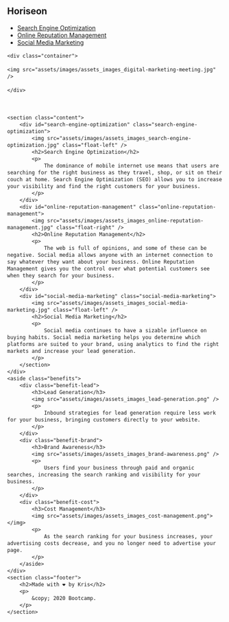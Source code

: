 <!DOCTYPE html>
<html lang="en-us">

<head>
    <meta charset="UTF-8" />
    <link rel="stylesheet" href="Assets/css/index.css">
    <title>Homework</title>
</head>

<body>
    <nav class="header">
        <h1>Hori<span class="seo">seo</span>n</h1>
        <div>
            <ul>
                <li>
                    <a href="#search-engine-optimization">Search Engine Optimization</a>
                </li>
                <li>
                    <a href="#online-reputation-management">Online Reputation Management</a>
                </li>
                <li>
                    <a href="#social-media-marketing">Social Media Marketing</a>
                </li>
            </ul>
        </div>
    </nav>


    
    <div class="container">

    <img src="assets/images/assets_images_digital-marketing-meeting.jpg" />

    </div>
    


    <section class="content">
        <div id="search-engine-optimization" class="search-engine-optimization">
            <img src="assets/images/assets_images_search-engine-optimization.jpg" class="float-left" />
            <h2>Search Engine Optimization</h2>
            <p>
                The dominance of mobile internet use means that users are searching for the right business as they travel, shop, or sit on their couch at home. Search Engine Optimization (SEO) allows you to increase your visibility and find the right customers for your business.
            </p>
        </div>
        <div id="online-reputation-management" class="online-reputation-management">
            <img src="assets/images/assets_images_online-reputation-management.jpg" class="float-right" />
            <h2>Online Reputation Management</h2>
            <p>
                The web is full of opinions, and some of these can be negative. Social media allows anyone with an internet connection to say whatever they want about your business. Online Reputation Management gives you the control over what potential customers see when they search for your business.
            </p>
        </div>
        <div id="social-media-marketing" class="social-media-marketing">
            <img src="assets/images/assets_images_social-media-marketing.jpg" class="float-left" />
            <h2>Social Media Marketing</h2>
            <p>
                Social media continues to have a sizable influence on buying habits. Social media marketing helps you determine which platforms are suited to your brand, using analytics to find the right markets and increase your lead generation.
            </p>
        </section>
    </div>
    <aside class="benefits">
        <div class="benefit-lead">
            <h3>Lead Generation</h3>
            <img src="assets/images/assets_images_lead-generation.png" />
            <p>
                Inbound strategies for lead generation require less work for your business, bringing customers directly to your website.
            </p>
        </div>
        <div class="benefit-brand">
            <h3>Brand Awareness</h3>
            <img src="assets/images/assets_images_brand-awareness.png" />
            <p>
                Users find your business through paid and organic searches, increasing the search ranking and visibility for your business.
            </p>
        </div>
        <div class="benefit-cost">
            <h3>Cost Management</h3>
            <img src="assets/images/assets_images_cost-management.png"></img>
            <p>
                As the search ranking for your business increases, your advertising costs decrease, and you no longer need to advertise your page.
            </p>
        </aside>
    </div>
    <section class="footer">
        <h2>Made with ❤️️ by Kris</h2>
        <p>
            &copy; 2020 Bootcamp.
        </p>
    </section>
</body>

</html>
